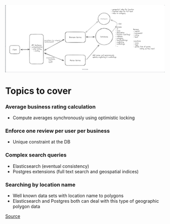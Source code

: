 ![Yelp](images/yelp.png)

# Topics to cover
### Average business rating calculation
  - Compute averages synchronously using optimistic locking

### Enforce one review per user per business
  - Unique constraint at the DB

### Complex search queries
- Elasticsearch (eventual consistency)
- Postgres extensions (full text search and geospatial indices)

### Searching by location name
- Well known data sets with location name to polygons
- Elasticsearch and Postgres both can deal with this type of geographic polygon data

[Source](https://www.hellointerview.com/learn/system-design/problem-breakdowns/yelp)
